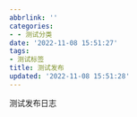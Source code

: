 ```yaml
---
abbrlink: ''
categories:
- - 测试分类
date: '2022-11-08 15:51:27'
tags:
- 测试标签
title: 测试发布
updated: '2022-11-08 15:51:28'
---
```

测试发布日志
